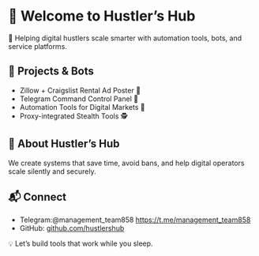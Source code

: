 # 👋 Welcome to Hustler’s Hub

🚀 Helping digital hustlers scale smarter with automation tools, bots, and service platforms.

## 🔧 Projects & Bots
- Zillow + Craigslist Rental Ad Poster 🤖  
- Telegram Command Control Panel 💬  
- Automation Tools for Digital Markets 💼  
- Proxy-integrated Stealth Tools 🕵️

## 🧠 About Hustler’s Hub
We create systems that save time, avoid bans, and help digital operators scale silently and securely.

## 📬 Connect
- Telegram:@management_team858 https://t.me/management_team858
- GitHub: [github.com/hustlershub](https://github.com/hustlershub)

💡 Let’s build tools that work while you sleep.

<!--
**hustlershub/Hustlershub** is a ✨ _special_ ✨ repository because its `README.md` (this file) appears on your GitHub profile.

Here are some ideas to get you started:

- 🔭 I’m currently working on ...
- 🌱 I’m currently learning ...
- 👯 I’m looking to collaborate on ...
- 🤔 I’m looking for help with ...
- 💬 Ask me about ...
- 📫 How to reach me: ...
- 😄 Pronouns: ...
- ⚡ Fun fact: ...
-->
